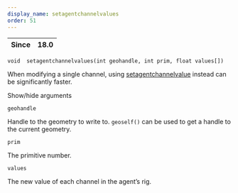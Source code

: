 ```yaml
---
display_name: setagentchannelvalues
order: 51
---
```

| Since | 18.0 |
| --- | --- |

`void  setagentchannelvalues(int geohandle, int prim, float values[])`

When modifying a single channel, using [setagentchannelvalue](setagentchannelvalue.html "Overrides the value of an agent primitive’s channel.") instead can be significantly faster.

Show/hide arguments

`geohandle`

Handle to the geometry to write to. `geoself()` can be used to get a handle to the current geometry.

`prim`

The primitive number.

`values`

The new value of each channel in the agent’s rig.
